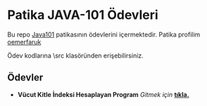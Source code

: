 # Patika JAVA-101 Ödevleri

Bu repo [Java101](https://app.patika.dev/courses/java101) patikasının ödevlerini içermektedir. Patika profilim [oemerfaruk](https://app.patika.dev/oemerfaruk)

Ödev kodlarına \src klasöründen erişebilirsiniz.
## Ödevler
+ **Vücut Kitle İndeksi Hesaplayan Program** *Gitmek için* **[tıkla.](https://github.com/oemerfaruk/Patika_Java101_HomeWorks/blob/master/src/VucutKitleIndeksi.java)**